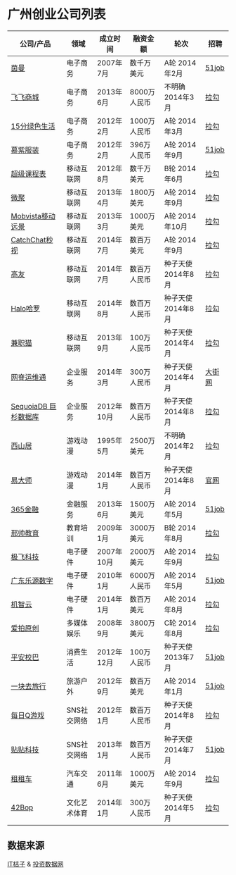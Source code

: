 # 广州创业公司列表


| 公司/产品 | 领域 | 成立时间 | 融资金额 | 轮次 | 招聘 |
| ------- | --- | ------- | ------ | ---- | --- |
| [茵曼](http://itjuzi.com/company/8723) | 电子商务 | 2007年7月 | 数千万美元 | A轮 2014年2月 | [51job](http://search.51job.com/list/co,c,2407967,000000,10,1.html) |
| [飞飞商城](http://itjuzi.com/company/5443) | 电子商务 | 2013年6月 | 8000万人民币 | 不明确 2014年3月 | [拉勾](http://www.lagou.com/gongsi/4232.html) |
| [15分绿色生活](http://itjuzi.com/company/5455) | 电子商务 | 2012年2月 | 1000万人民币 | A轮 2014年3月 | [拉勾](http://www.lagou.com/gongsi/23539.html) |
| [慕紫服装](http://itjuzi.com/company/13348) | 电子商务 | 2012年2月 | 396万人民币 | A轮 2014年9月 | [51job](http://search.51job.com/list/co,c,2540028,000000,10,1.html) |
| [超级课程表](http://itjuzi.com/company/941) | 移动互联网 | 2012年8月 | 数千万美元 | B轮 2014年6月 | [拉勾](http://www.lagou.com/gongsi/1301.html) |
| [微聚](http://itjuzi.com/company/1095) | 移动互联网 | 2013年4月 | 1800万美元 | A轮 2014年9月 | [拉勾](http://www.lagou.com/gongsi/7473.html) |
| [Mobvista移动远景](http://itjuzi.com/company/14127) | 移动互联网 | 2013年3月 | 1000万美元 | A轮 2014年10月 | [拉勾](http://www.lagou.com/gongsi/22045.html) |
| [CatchChat秒视](http://itjuzi.com/company/12383) | 移动互联网 | 2014年7月 | 数百万美元 | A轮 2014年9月 | [拉勾](http://www.lagou.com/gongsi/35084.html) |
| [高友](http://itjuzi.com/company/13484) | 移动互联网 | 2014年7月 | 数百万人民币 | 种子天使 2014年8月 | [拉勾](http://www.lagou.com/gongsi/28952.html) |
| [Halo哈罗](http://itjuzi.com/company/13487) |移动互联网 | 2014年8月 | 数百万人民币 | 种子天使 2014年8月 | [拉勾](http://www.lagou.com/gongsi/15505.html) |
| [兼职猫](http://itjuzi.com/company/4103) | 移动互联网 | 2013年9月 | 100万人民币 | 种子天使 2014年4月 | [拉勾](http://www.lagou.com/gongsi/6356.html) |
| [网脊运维通](http://itjuzi.com/company/9671) | 企业服务 | 2014年3月 | 300万人民币 | 种子天使 2014年4月 | [大街网](http://www.dajie.com/corp/4117297) |
| [SequoiaDB 巨杉数据库](http://itjuzi.com/company/6991) | 企业服务 | 2012年10月 | 数百万人民币 | 种子天使 2014年8月 | [拉勾](http://www.lagou.com/gongsi/7695.html) |
| [西山居](http://itjuzi.com/company/8833) | 游戏动漫 | 1995年5月 | 2500万美元 | 不明确 2014年2月 | [拉勾](http://www.lagou.com/gongsi/7816.html) |
| [易大师](http://itjuzi.com/company/12552) | 游戏动漫 | 2014年1月 | 数百万人民币 | 种子天使 2014年8月 | [官网](http://yidashi.cn/about.php?aid=6&catid=1) |
| [365金融](http://itjuzi.com/company/10753) | 金融服务 | 2013年6月 | 1500万美元 | A轮 2014年5月 | [51job](http://search.51job.com/list/co,c,2847998,000000,10,1.html) |
| [邢帅教育](http://itjuzi.com/company/1766) | 教育培训 | 2009年1月 | 3000万美元 | B轮 2014年8月 | [拉勾](http://www.lagou.com/gongsi/7250.html) |
| [极飞科技](http://itjuzi.com/company/13298) | 电子硬件 | 2007年10月 | 2000万美元 | A轮 2014年9月 | [拉勾](http://www.lagou.com/gongsi/20999.html) |
| [广东乐源数字](http://itjuzi.com/company/7107) | 电子硬件 | 2010年1月 | 6000万人民币 | A轮 2014年5月 | [51job](http://search.51job.com/list/co,c,2790582,000000,10,1.html) |
| [机智云](http://itjuzi.com/company/8205) | 电子硬件 | 2014年1月 | 数百万美元 | A轮 2014年8月 | [拉勾](http://www.lagou.com/gongsi/6921.html) |
| [爱拍原创](http://itjuzi.com/company/1611) | 多媒体娱乐 | 2008年9月 | 3800万美元 | C轮 2014年8月 | [拉勾](http://www.lagou.com/gongsi/112.html) |
| [平安校巴](http://itjuzi.com/company/12730) | 消费生活 | 2012年12月 | 100万人民币 | 种子天使 2013年7月 | [51job](http://search.51job.com/list/co,c,3027905,000000,10,1.html) |
| [一块去旅行](http://itjuzi.com/company/1119) | 旅游户外 | 2012年9月 | 数百万美元 | A轮 2014年1月| [51job](http://search.51job.com/list/co,c,2906059,000000,10,1.html) |
| [每日Q游戏](http://itjuzi.com/company/5712) | SNS社交网络 |2012年1月 | 数百万人民币 | 种子天使 2014年8月 | [拉勾](http://www.lagou.com/gongsi/25626.html) |
| [贴贴科技](http://itjuzi.com/company/5997) | SNS社交网络 | 2013年1月 | 数百万人民币 | 种子天使 2014年7月 | [51job](http://search.51job.com/list/co,c,3187079,000000,10,1.html) |
| [租租车](http://itjuzi.com/company/736) | 汽车交通 | 2011年6月 | 1000万美元 | A轮 2014年9月 | [拉勾](http://www.lagou.com/gongsi/14059.html) |
| [42Bop](http://itjuzi.com/company/8407) | 文化艺术体育 | 2014年1月 | 300万人民币 | 种子天使 2014年5月 | [拉勾](http://www.lagou.com/gongsi/7638.html) |


## 数据来源

[IT桔子](http://itjuzi.com/) & [投资数据网](http://touzishuju.com/)

